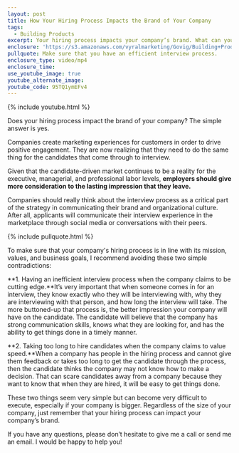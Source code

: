 ```yaml
---
layout: post
title: How Your Hiring Process Impacts the Brand of Your Company
tags:
  - Building Products
excerpt: Your hiring process impacts your company’s brand. What can you do to create a positive experience for job candidates?
enclosure: 'https://s3.amazonaws.com/vyralmarketing/Govig/Building+Products/Videos/2017/How+Your+Hiring+Process+Impacts+the+Brand+of+Your+Company.mp4'
pullquote: Make sure that you have an efficient interview process.
enclosure_type: video/mp4
enclosure_time:
use_youtube_image: true
youtube_alternate_image:
youtube_code: 95TQ1ymEFv4
---
```



{% include youtube.html %}

Does your hiring process impact the brand of your company? The simple answer is yes.

Companies create marketing experiences for customers in order to drive positive engagement. They are now realizing that they need to do the same thing for the candidates that come through to interview.

Given that the candidate-driven market continues to be a reality for the executive, managerial, and professional labor levels, **employers should give more consideration to the lasting impression that they leave.**

Companies should really think about the interview process as a critical part of the strategy in communicating their brand and organizational culture. After all, applicants will communicate their interview experience in the marketplace through social media or conversations with their peers.

{% include pullquote.html %}

To make sure that your company's hiring process is in line with its mission, values, and business goals, I recommend avoiding these two simple contradictions:

**1. Having an inefficient interview process when the company claims to be cutting edge.**It’s very important that when someone comes in for an interview, they know exactly who they will be interviewing with, why they are interviewing with that person, and how long the interview will take. The more buttoned-up that process is, the better impression your company will have on the candidate. The candidate will believe that the company has strong communication skills, knows what they are looking for, and has the ability to get things done in a timely manner.

**2. Taking too long to hire candidates when the company claims to value speed.**When a company has people in the hiring process and cannot give them feedback or takes too long to get the candidate through the process, then the candidate thinks the company may not know how to make a decision. That can scare candidates away from a company because they want to know that when they are hired, it will be easy to get things done.

These two things seem very simple but can become very difficult to execute, especially if your company is bigger. Regardless of the size of your company, just remember that your hiring process can impact your company’s brand.

If you have any questions, please don’t hesitate to give me a call or send me an email. I would be happy to help you!
